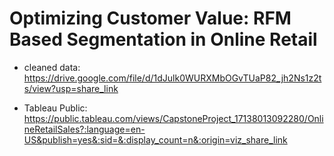 # Optimizing Customer Value: RFM Based Segmentation in Online Retail
- cleaned data: https://drive.google.com/file/d/1dJulk0WURXMbOGvTUaP82_jh2Ns1z2ts/view?usp=share_link

- Tableau Public: https://public.tableau.com/views/CapstoneProject_17138013092280/OnlineRetailSales?:language=en-US&publish=yes&:sid=&:display_count=n&:origin=viz_share_link

